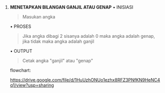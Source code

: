 1. **MENETAPKAN BILANGAN GANJIL ATAU GENAP**
   • INISIASI
   
      > Masukan angka
      
    • PROSES
   
      > Jika angka dibagi 2 sisanya adalah 0 maka angka adalah genap, jika tidak maka angka adalah ganjil
      
    • OUTPUT
   
      > Cetak angka "ganjil" atau "genap"
      
   flowchart:
   
   https://drive.google.com/file/d/1HuUzhONUo1ezhx8RFZ3PNfKN9HeNC4q1/view?usp=sharing
